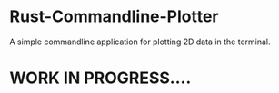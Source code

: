 # Rust-Commandline-Plotter
A simple commandline application for plotting 2D data in the terminal.

# WORK IN PROGRESS....

